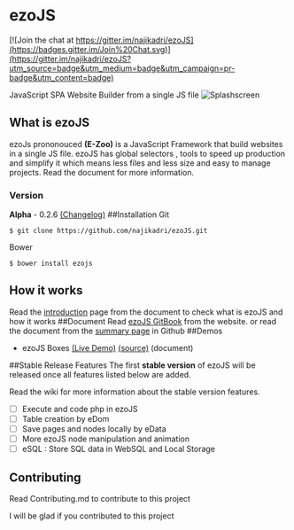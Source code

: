 # ezoJS

[![Join the chat at https://gitter.im/najikadri/ezoJS](https://badges.gitter.im/Join%20Chat.svg)](https://gitter.im/najikadri/ezoJS?utm_source=badge&utm_medium=badge&utm_campaign=pr-badge&utm_content=badge)

JavaScript SPA Website Builder from a single JS file
![Splashscreen](ezoJS.png)
## What is ezoJS
ezoJs  prononouced **(E-Zoo)** is a JavaScript Framework that build websites in a single JS file. ezoJS has global selectors , tools to speed up production and simplify it which means less files and less size and easy to manage projects. Read the document for more information.
### Version
**Alpha** - 0.2.6 [(Changelog)](changelog.md)
##Installation
Git
```
$ git clone https://github.com/najikadri/ezoJS.git
```
Bower
```
$ bower install ezojs
```
## How it works
Read the [introduction](docs/introduction.md) page from the document to check what is ezoJS and how it works
##Document
Read  [ezoJS GitBook](http://najikadri.gitbooks.io/ezojs/) from the website.
or read the document from the [summary page](SUMMARY..md) in Github
##Demos
* ezoJS Boxes [(Live Demo)](http://bit.ly/ezoJS_Boxes) [(source)](demos/ezojs-boxes) (document)


##Stable Release Features
 The first **stable version** of ezoJS will be released once all features listed below are added.
 
 Read the wiki for more information about the stable version features.

- [ ] Execute and code php in ezoJS
- [ ] Table creation by eDom
- [ ] Save pages and nodes locally by eData
- [ ] More ezoJS node manipulation and animation
- [ ] eSQL : Store SQL data in WebSQL and Local Storage

## Contributing
Read Contributing.md to contribute to this project
 
I will be glad if you contributed to this project








